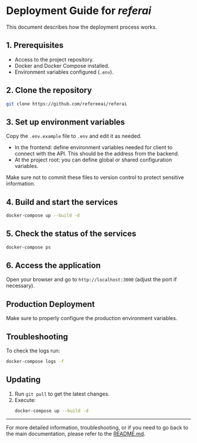 # Deployment Guide for *referai*

This document describes how the deployment process works.

## 1. Prerequisites

- Access to the project repository.
- Docker and Docker Compose installed.
- Environment variables configured (`.env`).

## 2. Clone the repository
```bash
git clone https://github.com/refereeai/referai
```

## 3. Set up environment variables
Copy the `.env.example` file to `.env` and edit it as needed.
    
- In the frontend: define environment variables needed for client to connect with the API. This should be the address from the backend.
- At the project root: you can define global or shared configuration variables.

Make sure not to commit these files to version control to protect sensitive information.

## 4. Build and start the services
```bash
docker-compose up --build -d
```

## 5. Check the status of the services
```bash
docker-compose ps
```

## 6. Access the application
Open your browser and go to `http://localhost:3000` (adjust the port if necessary).

## Production Deployment
Make sure to properly configure the production environment variables.

## Troubleshooting

To check the logs run:
```bash
docker-compose logs -f
```

## Updating

1. Run `git pull` to get the latest changes.
2. Execute:
    ```bash
    docker-compose up --build -d
    ```

---
For more detailed information, troubleshooting, or if you need to go back to the main documentation, please refer to the [README.md](../README.md).